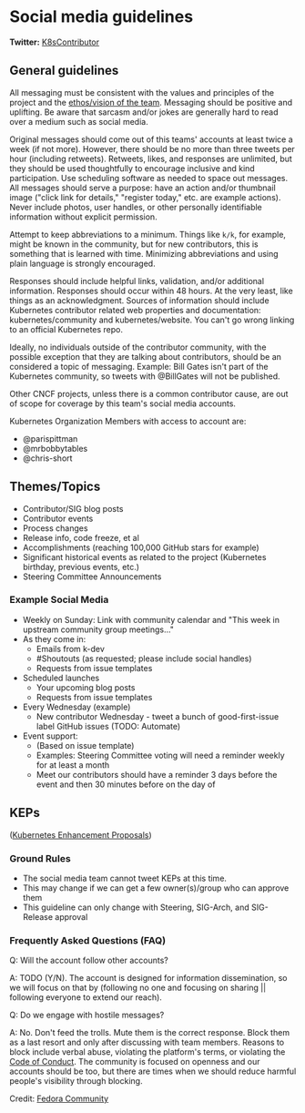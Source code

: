 # Social media guidelines

**Twitter:** [K8sContributor](https://twitter.com/k8scontributors)

## General guidelines

All messaging must be consistent with the values and principles of the project and the [ethos/vision of the team](https://github.com/kubernetes/community/blob/master/communication/marketing-team/CHARTER.md#ethosvision). Messaging should be positive and uplifting. Be aware that sarcasm and/or jokes are generally hard to read over a medium such as social media.

Original messages should come out of this teams' accounts at least twice a week (if not more). However, there should be no more than three tweets per hour (including retweets). Retweets, likes, and responses are unlimited, but they should be used thoughtfully to encourage inclusive and kind participation. Use scheduling software as needed to space out messages. All messages should serve a purpose: have an action and/or thumbnail image ("click link for details," "register today," etc. are example actions). Never include photos, user handles, or other personally identifiable information without explicit permission.

Attempt to keep abbreviations to a minimum. Things like `k/k`, for example, might be known in the community, but for new contributors, this is something that is learned with time. Minimizing abbreviations and using plain language is strongly encouraged.

Responses should include helpful links, validation, and/or additional information. Responses should occur within 48 hours. At the very least, like things as an acknowledgment. Sources of information should include Kubernetes contributor related web properties and documentation: kubernetes/community and kubernetes/website. You can't go wrong linking to an official Kubernetes repo.  

Ideally, no individuals outside of the contributor community, with the possible exception that they are talking about contributors, should be an considered a topic of messaging. Example: Bill Gates isn't part of the Kubernetes community, so tweets with @BillGates will not be published.

Other CNCF projects, unless there is a common contributor cause, are out of scope for coverage by this team's social media accounts.

Kubernetes Organization Members with access to account are:

- @parispittman
- @mrbobbytables
- @chris-short

## Themes/Topics

- Contributor/SIG blog posts
- Contributor events
- Process changes
- Release info, code freeze, et al
- Accomplishments (reaching 100,000 GitHub stars for example)
- Significant historical events as related to the project (Kubernetes birthday, previous events, etc.)
- Steering Committee Announcements

### Example Social Media

- Weekly on Sunday: Link with community calendar and "This week in upstream community group meetings..."
- As they come in:
  - Emails from k-dev
  - #Shoutouts (as requested; please include social handles)
  - Requests from issue templates
- Scheduled launches
  - Your upcoming blog posts
  - Requests from issue templates
- Every Wednesday (example)
  - New contributor Wednesday - tweet a bunch of good-first-issue label GitHub issues (TODO: Automate)
- Event support:
  - (Based on issue template)
  - Examples: Steering Committee voting will need a reminder weekly for at least a month
  - Meet our contributors should have a reminder 3 days before the event and then 30 minutes before on the day of

## KEPs

([Kubernetes Enhancement Proposals])

### Ground Rules

- The social media team cannot tweet KEPs at this time.
- This may change if we can get a few owner(s)/group who can approve them
- This guideline can only change with Steering, SIG-Arch, and SIG-Release approval  

### Frequently Asked Questions (FAQ)

Q: Will the account follow other accounts?  

A: TODO (Y/N). The account is designed for information dissemination, so we will focus on that by (following no one and focusing on sharing || following everyone to extend our reach).

Q: Do we engage with hostile messages?  

A: No. Don't feed the trolls. Mute them is the correct response. Block them as a last resort and only after discussing with team members. Reasons to block include verbal abuse, violating the platform's terms, or violating the [Code of Conduct](https://github.com/kubernetes/community/blob/master/code-of-conduct.md). The community is focused on openness and our accounts should be too, but there are times when we should reduce harmful people's visibility through blocking.

Credit: [Fedora Community](https://fedoraproject.org/wiki/Marketing)

[#KEPs]: (#KEPs)
[Kubernetes Enhancement Proposals]: https://github.com/kubernetes/enhancements/tree/master/keps
